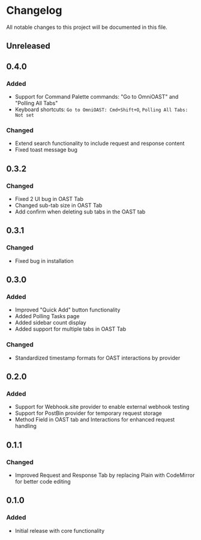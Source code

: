 # Changelog

All notable changes to this project will be documented in this file.

## Unreleased

## 0.4.0
### Added
- Support for Command Palette commands: "Go to OmniOAST" and "Polling All Tabs"
- Keyboard shortcuts: `Go to OmniOAST: Cmd+Shift+O`, `Polling All Tabs: Not set`

### Changed
- Extend search functionality to include request and response content
- Fixed toast message bug

## 0.3.2
### Changed
- Fixed 2 UI bug in OAST Tab
- Changed sub-tab size in OAST Tab
- Add confirm when deleting sub tabs in the OAST tab

## 0.3.1
### Changed
- Fixed bug in installation

## 0.3.0
### Added
- Improved "Quick Add" button functionality
- Added Polling Tasks page
- Added sidebar count display
- Added support for multiple tabs in OAST Tab

### Changed
- Standardized timestamp formats for OAST interactions by provider

## 0.2.0
### Added
- Support for Webhook.site provider to enable external webhook testing
- Support for PostBin provider for temporary request storage
- Method Field in OAST tab and Interactions for enhanced request handling

## 0.1.1
### Changed
- Improved Request and Response Tab by replacing Plain with CodeMirror for better code editing

## 0.1.0
### Added
- Initial release with core functionality

[0.2.0]: https://github.com/your-repo/releases/tag/v0.2.0
[0.1.1]: https://github.com/your-repo/releases/tag/v0.1.1
[0.1.0]: https://github.com/your-repo/releases/tag/v0.1.0
